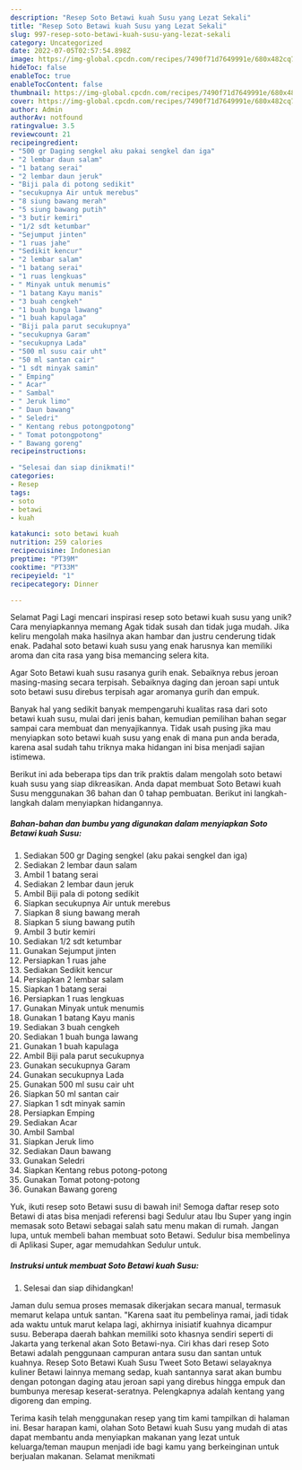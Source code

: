 ```yaml
---
description: "Resep Soto Betawi kuah Susu yang Lezat Sekali"
title: "Resep Soto Betawi kuah Susu yang Lezat Sekali"
slug: 997-resep-soto-betawi-kuah-susu-yang-lezat-sekali
category: Uncategorized
date: 2022-07-05T02:57:54.898Z
image: https://img-global.cpcdn.com/recipes/7490f71d7649991e/680x482cq70/soto-betawi-kuah-susu-foto-resep-utama.jpg
hideToc: false
enableToc: true
enableTocContent: false
thumbnail: https://img-global.cpcdn.com/recipes/7490f71d7649991e/680x482cq70/soto-betawi-kuah-susu-foto-resep-utama.jpg
cover: https://img-global.cpcdn.com/recipes/7490f71d7649991e/680x482cq70/soto-betawi-kuah-susu-foto-resep-utama.jpg
author: Admin
authorAv: notfound
ratingvalue: 3.5
reviewcount: 21
recipeingredient:
- "500 gr Daging sengkel aku pakai sengkel dan iga"
- "2 lembar daun salam"
- "1 batang serai"
- "2 lembar daun jeruk"
- "Biji pala di potong sedikit"
- "secukupnya Air untuk merebus"
- "8 siung bawang merah"
- "5 siung bawang putih"
- "3 butir kemiri"
- "1/2 sdt ketumbar"
- "Sejumput jinten"
- "1 ruas jahe"
- "Sedikit kencur"
- "2 lembar salam"
- "1 batang serai"
- "1 ruas lengkuas"
- " Minyak untuk menumis"
- "1 batang Kayu manis"
- "3 buah cengkeh"
- "1 buah bunga lawang"
- "1 buah kapulaga"
- "Biji pala parut secukupnya"
- "secukupnya Garam"
- "secukupnya Lada"
- "500 ml susu cair uht"
- "50 ml santan cair"
- "1 sdt minyak samin"
- " Emping"
- " Acar"
- " Sambal"
- " Jeruk limo"
- " Daun bawang"
- " Seledri"
- " Kentang rebus potongpotong"
- " Tomat potongpotong"
- " Bawang goreng"
recipeinstructions:

- "Selesai dan siap dinikmati!"
categories:
- Resep
tags:
- soto
- betawi
- kuah

katakunci: soto betawi kuah 
nutrition: 259 calories
recipecuisine: Indonesian
preptime: "PT39M"
cooktime: "PT33M"
recipeyield: "1"
recipecategory: Dinner

---
```



Selamat Pagi Lagi mencari inspirasi resep soto betawi kuah susu yang unik? Cara menyiapkannya memang Agak tidak susah dan tidak juga mudah. Jika keliru mengolah maka hasilnya akan hambar dan justru cenderung tidak enak. Padahal soto betawi kuah susu yang enak harusnya kan memiliki aroma dan cita rasa yang bisa memancing selera kita.


Agar Soto Betawi kuah susu rasanya gurih enak. Sebaiknya rebus jeroan masing-masing secara terpisah. Sebaiknya daging dan jeroan sapi untuk soto betawi susu direbus terpisah agar aromanya gurih dan empuk.

Banyak hal yang sedikit banyak mempengaruhi kualitas rasa dari soto betawi kuah susu, mulai dari jenis bahan, kemudian pemilihan bahan segar sampai cara membuat dan menyajikannya. Tidak usah pusing jika mau menyiapkan soto betawi kuah susu yang enak di mana pun anda berada, karena asal sudah tahu triknya maka hidangan ini bisa menjadi sajian istimewa.


Berikut ini ada beberapa tips dan trik praktis dalam mengolah soto betawi kuah susu yang siap dikreasikan. Anda dapat membuat Soto Betawi kuah Susu menggunakan 36 bahan dan 0 tahap pembuatan. Berikut ini langkah-langkah dalam menyiapkan hidangannya.

<!--inarticleads1-->

##### Bahan-bahan dan bumbu yang digunakan dalam menyiapkan Soto Betawi kuah Susu:

1. Sediakan 500 gr Daging sengkel (aku pakai sengkel dan iga)
1. Sediakan 2 lembar daun salam
1. Ambil 1 batang serai
1. Sediakan 2 lembar daun jeruk
1. Ambil Biji pala di potong sedikit
1. Siapkan secukupnya Air untuk merebus
1. Siapkan 8 siung bawang merah
1. Siapkan 5 siung bawang putih
1. Ambil 3 butir kemiri
1. Sediakan 1/2 sdt ketumbar
1. Gunakan Sejumput jinten
1. Persiapkan 1 ruas jahe
1. Sediakan Sedikit kencur
1. Persiapkan 2 lembar salam
1. Siapkan 1 batang serai
1. Persiapkan 1 ruas lengkuas
1. Gunakan  Minyak untuk menumis
1. Gunakan 1 batang Kayu manis
1. Sediakan 3 buah cengkeh
1. Sediakan 1 buah bunga lawang
1. Gunakan 1 buah kapulaga
1. Ambil Biji pala parut secukupnya
1. Gunakan secukupnya Garam
1. Gunakan secukupnya Lada
1. Gunakan 500 ml susu cair uht
1. Siapkan 50 ml santan cair
1. Siapkan 1 sdt minyak samin
1. Persiapkan  Emping
1. Sediakan  Acar
1. Ambil  Sambal
1. Siapkan  Jeruk limo
1. Sediakan  Daun bawang
1. Gunakan  Seledri
1. Siapkan  Kentang rebus potong-potong
1. Gunakan  Tomat potong-potong
1. Gunakan  Bawang goreng


Yuk, ikuti resep soto Betawi susu di bawah ini! Semoga daftar resep soto Betawi di atas bisa menjadi referensi bagi Sedulur atau Ibu Super yang ingin memasak soto Betawi sebagai salah satu menu makan di rumah. Jangan lupa, untuk membeli bahan membuat soto Betawi. Sedulur bisa membelinya di Aplikasi Super, agar memudahkan Sedulur untuk. 

<!--inarticleads2-->

##### Instruksi untuk membuat Soto Betawi kuah Susu:


1. Selesai dan siap dihidangkan!

Jaman dulu semua proses memasak dikerjakan secara manual, termasuk memarut kelapa untuk santan. &#34;Karena saat itu pembelinya ramai, jadi tidak ada waktu untuk marut kelapa lagi, akhirnya inisiatif kuahnya dicampur susu. Beberapa daerah bahkan memiliki soto khasnya sendiri seperti di Jakarta yang terkenal akan Soto Betawi-nya. Ciri khas dari resep Soto Betawi adalah penggunaan campuran antara susu dan santan untuk kuahnya. Resep Soto Betawi Kuah Susu Tweet Soto Betawi selayaknya kuliner Betawi lainnya memang sedap, kuah santannya sarat akan bumbu dengan potongan daging atau jeroan sapi yang direbus hingga empuk dan bumbunya meresap keserat-seratnya. Pelengkapnya adalah kentang yang digoreng dan emping. 

Terima kasih telah menggunakan resep yang tim kami tampilkan di halaman ini. Besar harapan kami, olahan Soto Betawi kuah Susu yang mudah di atas dapat membantu anda menyiapkan makanan yang lezat untuk keluarga/teman maupun menjadi ide bagi kamu yang berkeinginan untuk berjualan makanan. Selamat menikmati
